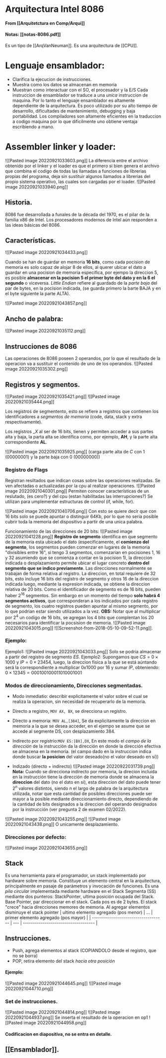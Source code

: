 # Arquitectura Intel 8086
#### From [[Arquitetctura en Comp/Arqui]]
#### Notas: [[notas-8086.pdf]]
Es un tipo de [[ArqVanNeuman]].
Es una arquitectura de [[CPU]].

# Lenguaje ensamblador:

+ Clarifica la ejecucion de instrucciones.
+ Muestra como los datos se almacenan en memoria
+ Muestran como interactuar con el SO, el procesador y la E/S
Cada instruccion de ensamblador se traduce a una *unica*  instruccion de maquina.
Por lo tanto el lenguaje ensamblador es altamente dependiente de la arquitectura.
Es poco utilizado por su alto tiempo de desarrollo, dificultades de mantenimiento, debugging y baja portabilidad.
Los compiladores son altamente eficientes en la traduccion a codigo maquina por lo que dificilmente uno obtiene ventaja escribiendo a mano.

# Assembler linker y loader:

![[Pasted image 20220921033603.png]]
La diferencia entre el archivo obtenido por el linker y el loader es que el primero si bien genera el archivo que combina el codigo de todas las llamadas a funciones de librerias propias del programa, deja sin sustituir algunos llamados a librerias del propio sistema operativo, las cuales son cargadas por el loader.
![[Pasted image 20220921033940.png]]

## Historia.
8086 fue desarrollada a funales de la década del 1970, es el pilar de la familia x86 de Intel.
Los procesadores modernos de Intel aún responden a las ideas básicas del 8086.

## Características.

![[Pasted image 20220921034433.png]]

Cuando se han de guardar en memoria **16 bits**, como cada pocision de memoria es solo capaz de alojar 8 de ellos, al querer ubicar el dato a guardar en una pocision de memoria especifica, por ejempo la direccion 5, es posible **almacenar en la pocision 5 el primer byte del dato y en la 6 el segundo** o viceversa.
*Little Endian* refiere al guardado de la *parte baja* del par de bytes, en la pocision indicada, (se guarda primero la barte BAJA y en el byte siguiente la parte ALTA).

![[Pasted image 20220921043857.png]]

## Ancho de palabra:

![[Pasted image 20220921035112.png]]

## Instrucciones de 8086

Las operaciones de 8086 poseen 2 operandos, por lo que el resultado de la operacion va a sustituir el contenido de uno de los operandos.
![[Pasted image 20220921035302.png]]

## Registros y segmentos.
![[Pasted image 20220921035421.png]]
![[Pasted image 20220921035444.png]]

Los registros de segmentento, esto se refiere a registros que contienen los identificadores a *segmentos de memoria* (code, data, stack y extra respectivamente).

Los registros $\_X$ al ser de 16 bits, tienen y permiten acceder a sus partes alta y baja, la parta alta se identifica como, por ejemplo, **AH**, y la parte alta correspondiente **AL**.

![[Pasted image 20220921035925.png]]
(carga parte alta de $C$ con 1 (00000001) y la parte  baja con 0 (00000000))

### Registro de Flags
Registran resiltados que indican cosas sobre las operaciones realizadas.
Se ven afectadas o actualizadas por la cpu al realizar operaciones.
![[Pasted image 20220921040301.png]]
Permiten conocer características de un reslutado, (es cero?) y del cpu (estan habilitadas las interrupciones?)
Se utilizan para umplementar estructuras de control (if, while, for).

![[Pasted image 20220921040706.png]]
Con esto se quiere decir que con 16 bits solo se puede apuntar o distinguir 64Kb, por lo que no seria posible cubrir toda la memoria del dispositivo a partir de una unica palabra.

Funcionamiento de las direcciones de 20 bits:
![[Pasted image 20220921041228.png]]
**Registro de segmento** identifica en que segmento de la memoria esta ubicado el dato (especificamente, el **comienzo del segmento**, los segmentos pueden comenzar en lugares de la memoria "divisibles entre 16", si tengo 3 segmentos, comenzarian en pocisiones 1, 16 y 32 asumiendo que se comienza a contar en la pocision 1), la direccion indicada o desplazamiento permite ubicar el lugar concreto **dentro del segmento que se indico previamente**. Las direcciones normalmente se trabajan de forma relativa al registro.
La direccion, en total requiere de 32 bits, esto incluye 16 bits del registro de segmento y otros 16 de la direccion indicada luego, mediante la expresion indicada, se obtiene la direccion relativa de 20 bits.
Como el identificador de segmento es de 16 bits, pueden haber $2^{16}$ segmentos. Sin embargo en un momento del tiempo **solo habrá 4 segmentos activos**, que corresponderan a los indicados por cada registro de segmento, los cuatro registros pueden apuntar al mismo segmento, por lo que podrian estar siendo utilizados a la vez.
**OBS:** Notar que al multiplicar por $2^4$ un codigo de 16 bits, se agregan los 4 bits que complentan los 20 necesarios para identificar la pocsision de memoria.
![[Pasted image 20220921043015.png]]
![[Screenshot-from-2018-05-10-09-52-11.png]].
### Ejemplo:
Ejemplo1:
![[Pasted image 20220921043033.png]]
Solo se podria almacenar a partir del registro de segmento $ES$.
Ejemplo2:
Supongamos que $CS =0\times1000$ y $IP = 0\times23454$, luego, la direccion física a la que se está aúntando será la correspondiente a multiplicar 0x1000 por 16 y sumar $IP$, obteniendo: $0\times12345 = 000100100011010001001$

### Modos de direccionamiento, Direcciones segmentadas.
+ Modo inmediatio: describir explicitamente el valor sobre el cual se realiza la operacion, sin necesidad de recuperarlo de la memoria.
 + Directo a registro, ``MOV AX, BX``, se direcciona un registro.
 + DIrecto a memoria: `MOV AL,[384]`, Se da explicitamente la direccion en memoria a la que se desea acceder, en el ejempo se asume que se accede al segmente DS, con desplazamiento 384.
 + Indirecto por registrio:`MOV ES:[BX],DX`, 
	 En este modo el *campo de la dirección* de la instrucción da la dirección en donde la dirección efectiva se almacena en la memoria. (el campo dado en la instruccion indica donde buscar **la posicion** del valor deseado(no el valor deseado en sí))

+ Indizado (directo + indirecto)
![[Pasted image 20220922031739.png]]
**Nota:** Cuando se direcciona indirecto por memoria, la direcion incluida en la instrucción tiene la dirección de memoria donde se almacena la **direccion** del dato (no el dato en si), esta direccion del dato puede tener $2{^n}$ valores distintos, siendo $n$ el largo de palabra de la arquitectura utilizada, notar que esta cantidad de posibles direcciones puede ser mayor a la posible mediante direccionamiento directo, dependiendo de la cantidad de bits designados a la direccion del operando designados por la instrucción (ver pregunta 2 de examen 02/2022).

![[Pasted image 20220921043255.png]]
![[Pasted image 20220921043438.png]]
O unicamente desplazamiento.
### Direcciones por defecto:
![[Pasted image 20220921043655.png]]

## Stack
Es una herramienta para el programador, un stack implementado por hardware sobre memoria. Constituye un elemento central en la arquitectura, principalmente en pasaje de parámetros y invocación de funciones.
Es una *pila circular* implementada mediante hardware en el Stack Segmenta (SS) mediante dos punteros:
StackPointer, ultima posición ocupada del Stack.
Base Pointer, par direccionar en el stack.
Cada pos es de 2 bytes.
El stack "crece" hacia direcciones memores de memoria. Al agregar elementos disminuye el stack pointer
| ultimo elemento agregado (pos menor) | ... | primer elemento agregado (pos mayor) |
| ------------------------------------ | --- | ------------------------------------ |

## Instrucciones.
+ Push, agrega elementos al stack (COPIANDOLO desde el registro, que no se borra)
+ POP, retira elemento del stack *hacia otra posición*
#### Ejemplo:
![[Pasted image 20220921044645.png]]
![[Pasted image 20220921044710.png]]
### Set de instrucciones.
![[Pasted image 20220921044814.png]]
![[Pasted image 20220921044937.png]]
Se inserta el resultado de la operacion en op1
![[Pasted image 20220921044958.png]]
#### Codificacion en diapositiva, no se entra en detalle.

## [[Ensamblador]].
